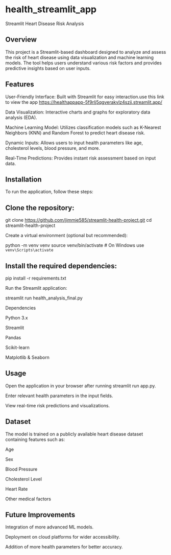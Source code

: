 # health_streamlit_app
Streamlit Heart Disease Risk Analysis

## Overview

This project is a Streamlit-based dashboard designed to analyze and assess the risk of heart disease using data visualization and machine learning models. The tool helps users understand various risk factors and provides predictive insights based on user inputs.

## Features

User-Friendly Interface: Built with Streamlit for easy interaction.use this link to view the app https://healthappapp-5f9rlj5qgverakvlz4szij.streamlit.app/

Data Visualization: Interactive charts and graphs for exploratory data analysis (EDA).

Machine Learning Model: Utilizes classification models such as K-Nearest Neighbors (KNN) and Random Forest to predict heart disease risk.

Dynamic Inputs: Allows users to input health parameters like age, cholesterol levels, blood pressure, and more.

Real-Time Predictions: Provides instant risk assessment based on input data.

## Installation

To run the application, follow these steps:

## Clone the repository:

git clone https://github.com/jimmie585/streamlit-health-project.git
cd streamlit-health-project

Create a virtual environment (optional but recommended):

python -m venv venv
source venv/bin/activate  # On Windows use `venv\Scripts\activate`

## Install the required dependencies:

pip install -r requirements.txt

Run the Streamlit application:

streamlit run health_analysis_final.py

Dependencies

Python 3.x

Streamlit

Pandas

Scikit-learn

Matplotlib & Seaborn

## Usage

Open the application in your browser after running streamlit run app.py.

Enter relevant health parameters in the input fields.

View real-time risk predictions and visualizations.

## Dataset

The model is trained on a publicly available heart disease dataset containing features such as:

Age

Sex

Blood Pressure

Cholesterol Level

Heart Rate

Other medical factors

## Future Improvements

Integration of more advanced ML models.

Deployment on cloud platforms for wider accessibility.

Addition of more health parameters for better accuracy.

